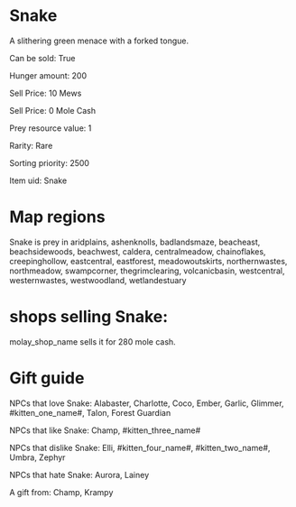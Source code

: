 # Snake

A slithering green menace with a forked tongue.

Can be sold: True

Hunger amount: 200

Sell Price: 10 Mews

Sell Price: 0 Mole Cash

Prey resource value: 1

Rarity: Rare

Sorting priority: 2500

Item uid: Snake

# Map regions

Snake is prey in aridplains, ashenknolls, badlandsmaze, beacheast, beachsidewoods, beachwest, caldera, centralmeadow, chainoflakes, creepinghollow, eastcentral, eastforest, meadowoutskirts, northernwastes, northmeadow, swampcorner, thegrimclearing, volcanicbasin, westcentral, westernwastes, westwoodland, wetlandestuary

# shops selling Snake:

molay_shop_name sells it for 280 mole cash.

# Gift guide

NPCs that love Snake: Alabaster, Charlotte, Coco, Ember, Garlic, Glimmer, #kitten_one_name#, Talon, Forest Guardian

NPCs that like Snake: Champ, #kitten_three_name#

NPCs that dislike Snake: Elli, #kitten_four_name#, #kitten_two_name#, Umbra, Zephyr

NPCs that hate Snake: Aurora, Lainey

A gift from: Champ, Krampy